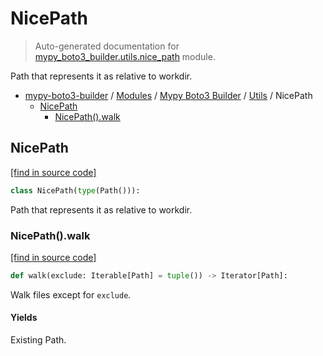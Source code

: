 # NicePath

> Auto-generated documentation for [mypy_boto3_builder.utils.nice_path](https://github.com/vemel/mypy_boto3_builder/blob/master/mypy_boto3_builder/utils/nice_path.py) module.

Path that represents it as relative to workdir.

- [mypy-boto3-builder](../../README.md#mypy_boto3_builder) / [Modules](../../MODULES.md#mypy-boto3-builder-modules) / [Mypy Boto3 Builder](../index.md#mypy-boto3-builder) / [Utils](index.md#utils) / NicePath
    - [NicePath](#nicepath)
        - [NicePath().walk](#nicepathwalk)

## NicePath

[[find in source code]](https://github.com/vemel/mypy_boto3_builder/blob/master/mypy_boto3_builder/utils/nice_path.py#L8)

```python
class NicePath(type(Path())):
```

Path that represents it as relative to workdir.

### NicePath().walk

[[find in source code]](https://github.com/vemel/mypy_boto3_builder/blob/master/mypy_boto3_builder/utils/nice_path.py#L30)

```python
def walk(exclude: Iterable[Path] = tuple()) -> Iterator[Path]:
```

Walk files except for `exclude`.

#### Yields

Existing Path.
